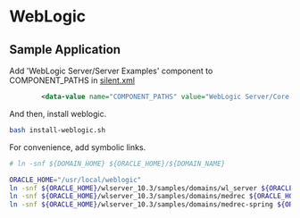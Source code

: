 # WebLogic

## Sample Application

Add 'WebLogic Server/Server Examples' component to COMPONENT_PATHS in [silent.xml](/weblogic/silent.xml)

```xml
        <data-value name="COMPONENT_PATHS" value="WebLogic Server/Core Application Server|WebLogic Server/Administration Console|WebLogic Server/Configuration Wizard and Upgrade Framework|WebLogic Server/Web 2.0 HTTP Pub-Sub Server|WebLogic Server/WebLogic JDBC Drivers|WebLogic Server/Third Party JDBC Drivers|WebLogic Server/WebLogic Server Clients|WebLogic Server/WebLogic Web Server Plugins|WebLogic Server/UDDI and Xquery Support|WebLogic Server/Server Examples" />
```

And then, install weblogic.

```bash
bash install-weblogic.sh
```

For convenience, add symbolic links.

```bash
# ln -snf ${DOMAIN_HOME} ${ORACLE_HOME}/${DOMAIN_NAME}

ORACLE_HOME="/usr/local/weblogic"
ln -snf ${ORACLE_HOME}/wlserver_10.3/samples/domains/wl_server ${ORACLE_HOME}/wl_server
ln -snf ${ORACLE_HOME}/wlserver_10.3/samples/domains/medrec ${ORACLE_HOME}/medrec
ln -snf ${ORACLE_HOME}/wlserver_10.3/samples/domains/medrec-spring ${ORACLE_HOME}/medrec-spring
```
